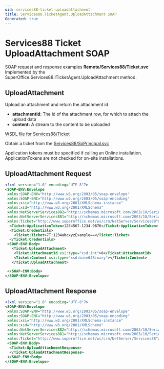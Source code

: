 ```yaml
---
uid: services88-ticket-uploadattachment
title: Services88.TicketAgent.UploadAttachment SOAP
Generated: true
---
```


# Services88 Ticket UploadAttachment SOAP

SOAP request and response examples **Remote/Services88/Ticket.svc**
Implemented by the <see cref="M:SuperOffice.Services88.ITicketAgent.UploadAttachment">SuperOffice.Services88.ITicketAgent.UploadAttachment</see> method.

## UploadAttachment

Upload an attachment and return the attachment id

* **attachmentId:** The id of the attachment row, for which to attach the upload data
* **content:** A stream to the content to be uploaded



[WSDL file for Services88/Ticket](../Services88-Ticket.md)

Obtain a ticket from the [Services88/SoPrincipal.svc](../SoPrincipal/SoPrincipal.md)

Application tokens must be specified if calling an Online installation. ApplicationTokens are not checked for on-site installations.

## UploadAttachment Request

```xml
<?xml version="1.0" encoding="UTF-8"?>
<SOAP-ENV:Envelope
 xmlns:SOAP-ENV="http://www.w3.org/2003/05/soap-envelope"
 xmlns:SOAP-ENC="http://www.w3.org/2003/05/soap-encoding"
 xmlns:xsi="http://www.w3.org/2001/XMLSchema-instance"
 xmlns:xsd="http://www.w3.org/2001/XMLSchema"
 xmlns:NetServerServices882="http://schemas.microsoft.com/2003/10/Serialization/Arrays"
 xmlns:NetServerServices881="http://schemas.microsoft.com/2003/10/Serialization/"
 xmlns:Ticket="http://www.superoffice.net/ws/crm/NetServer/Services88">
  <Ticket:ApplicationToken>1234567-1234-9876</Ticket:ApplicationToken>
  <Ticket:Credentials>
    <Ticket:Ticket>7T:1234abcxyzExample==</Ticket:Ticket>
  </Ticket:Credentials>
 <SOAP-ENV:Body>
   <Ticket:UploadAttachment>
    <Ticket:AttachmentId xsi:type="xsd:int">0</Ticket:AttachmentId>
    <Ticket:Content xsi:type="xsd:base64Binary"></Ticket:Content>
   </Ticket:UploadAttachment>

 </SOAP-ENV:Body>
</SOAP-ENV:Envelope>

```


## UploadAttachment Response

```xml
<?xml version="1.0" encoding="UTF-8"?>
<SOAP-ENV:Envelope
 xmlns:SOAP-ENV="http://www.w3.org/2003/05/soap-envelope"
 xmlns:SOAP-ENC="http://www.w3.org/2003/05/soap-encoding"
 xmlns:xsi="http://www.w3.org/2001/XMLSchema-instance"
 xmlns:xsd="http://www.w3.org/2001/XMLSchema"
 xmlns:NetServerServices882="http://schemas.microsoft.com/2003/10/Serialization/Arrays"
 xmlns:NetServerServices881="http://schemas.microsoft.com/2003/10/Serialization/"
 xmlns:Ticket="http://www.superoffice.net/ws/crm/NetServer/Services88">
 <SOAP-ENV:Body>
  <Ticket:UploadAttachmentResponse>
  </Ticket:UploadAttachmentResponse>
 </SOAP-ENV:Body>
</SOAP-ENV:Envelope>

```

